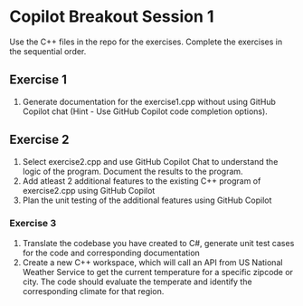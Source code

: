 # Copilot Breakout  Session 1

Use the C++ files in the repo for the exercises. Complete the exercises in the sequential order.

## Exercise 1
1. Generate documentation for the exercise1.cpp without using GitHub Copilot chat (Hint - Use GitHub Copilot code completion options).

## Exercise 2
1. Select exercise2.cpp and use GitHub Copilot Chat to understand the logic of the program. Document the results to the program.
2. Add atleast 2 additional features to the existing C++ program of exercise2.cpp using GitHub Copilot
3. Plan the unit testing of the additional features using GitHub Copilot

### Exercise 3

1. Translate the codebase you have created to C#, generate unit test cases for the code and corresponding documentation
2. Create a new C++ workspace, which will call an API from US National Weather Service to get the current temperature for a specific zipcode or city. The code should evaluate the temperate and identify the corresponding climate for that region.


